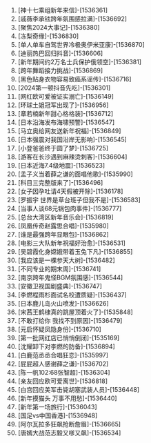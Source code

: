 
1. [神十七乘组新年来信]-[1536361]
1. [戚薇李承铉跨年氛围感拉满]-[1536692]
1. [聚焦2024大事记]-[1536380]
1. [冻梨奇缘]-[1536830]
1. [单人单车自驾世界冷极奥伊米亚康]-[1536870]
1. [迪丽热巴回归抖音]-[1536606]
1. [新年期间约2万名士兵保护俄领空]-[1536381]
1. [跨年舞蹈接力挑战]-[1536869]
1. [黑色贴身衣物容易致癌系谣传]-[1536716]
1. [2024第一顿抖音先吃]-[1536301]
1. [网红欧可爱被证实溺亡]-[1536149]
1. [环球土姐冠军出现了]-[1536956]
1. [章若楠新年甜心格格装]-[1536712]
1. [日本沿海发布海啸预警]-[1536547]
1. [马立奥给网友送新年祝福]-[1536849]
1. [日本强震对我国沿岸无影响]-[1536545]
1. [小登爸爸终于圆了梦]-[1536725]
1. [游客在长沙遇到麻辣烫刺客]-[1536604]
1. [日本近海7.4级地震]-[1536523]
1. [孟子义当着薛之谦的面唱他歌]-[1535990]
1. [科目三完整版来了]-[1536496]
1. [女子因孕吐请4天假被开除]-[1536178]
1. [罗振宇 世界是草台班子但我不是]-[1536583]
1. [当事人谈68元锅包肉事件]-[1536777]
1. [总台大湾区新年音乐会]-[1536819]
1. [凤凰传奇赵露思合唱]-[1535980]
1. [谁是最强跨年显眼包]-[1536862]
1. [电影三大队新年祝福好治愈]-[1536531]
1. [吴碧霞化身嫦娥带着玉兔下凡]-[1536855]
1. [我应该是一棵参天大树]-[1536482]
1. [不同专业的期末周]-[1536741]
1. [南京跨年鬼怪BGM氛围感]-[1536544]
1. [安徽卫视国剧盛典]-[1536747]
1. [李燃程雨杉面试名校遭质疑]-[1536437]
1. [日本鹿儿岛火山喷发]-[1536626]
1. [宋茜王鹤棣真的跳屋顶着火了]-[1535848]
1. [不敢打给你 我找不到原因]-[1536479]
1. [元启怀疑凤隐身份]-[1536710]
1. [第一批网红店已悄悄倒闭]-[1535169]
1. [沈耀卸下对李燃的防备]-[1536894]
1. [白鹿范丞丞合唱狂恋]-[1535997]
1. [屁屁超人感谢薛之谦]-[1536702]
1. [陈一帆102:68张智超]-[1536304]
1. [亲友回应欧可爱离世]-[1536818]
1. [白宫回应美军击毙胡塞武装人员]-[1536448]
1. [新年摸猫头 万事不用愁]-[1536440]
1. [新年第一场旅行]-[1536043]
1. [国足vs中国香港]-[1536948]
1. [阿尔瓦拉多狂飙抢断詹眉]-[1536665]
1. [唐嫣大战范志毅又嗲又飙]-[1536534]